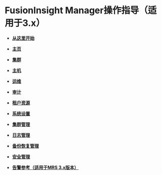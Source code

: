 # FusionInsight Manager操作指导（适用于3.x）<a name="mrs_01_0606"></a>

-   **[从这里开始](从这里开始.md)**  

-   **[主页](主页.md)**  

-   **[集群](集群.md)**  

-   **[主机](主机.md)**  

-   **[运维](运维-74.md)**  

-   **[审计](审计.md)**  

-   **[租户资源](租户资源.md)**  

-   **[系统设置](系统设置.md)**  

-   **[集群管理](集群管理.md)**  

-   **[日志管理](日志管理-109.md)**  

-   **[备份恢复管理](备份恢复管理.md)**  

-   **[安全管理](安全管理-114.md)**  

-   **[告警参考（适用于MRS 3.x版本）](告警参考（适用于MRS-3-x版本）.md)**  


